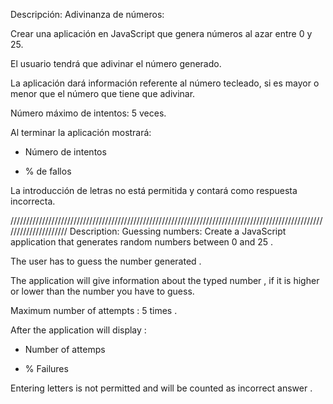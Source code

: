Descripción:
Adivinanza de números:

Crear una aplicación en JavaScript que genera números al azar entre 0 y 25.

El usuario tendrá que adivinar el número generado. 

La aplicación dará información referente al número tecleado, si es mayor o menor que el número que tiene que adivinar.

Número máximo de intentos: 5 veces.

Al terminar la aplicación mostrará:

- Número de intentos

- % de fallos

La introducción de letras no está permitida y contará como respuesta incorrecta.

/////////////////////////////////////////////////////////////////////////////////////////////////////////////////////
Description:
Guessing numbers:
Create a JavaScript application that generates random numbers between 0 and 25 .

The user has to guess the number generated .

The application will give information about the typed number , if it is higher or lower than the number you have to guess.

Maximum number of attempts : 5 times .

After the application will display :

- Number of attemps

- % Failures

Entering letters is not permitted and will be counted as incorrect answer .
